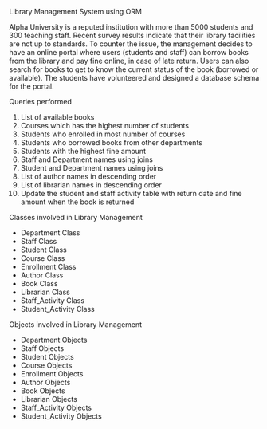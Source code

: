 Library Management System using ORM

Alpha University is a reputed institution with more than 5000 students and 300 teaching staff.
Recent survey results indicate that their library facilities are not up to standards. To counter
the issue, the management decides to have an online portal where users (students and staff)
can borrow books from the library and pay fine online, in case of late return. Users can also
search for books to get to know the current status of the book (borrowed or available). The
students have volunteered and designed a database schema for the portal.

Queries performed
1. List of available books 
2. Courses which has the highest number of students 
3. Students who enrolled in most number of courses 
4. Students who borrowed books from other departments 
5. Students with the highest fine amount 
6. Staff and Department names using joins 
7. Student and Department names using joins 
8. List of author names in descending order 
9. List of librarian names in descending order 
10. Update the student and staff activity table with return date and fine amount when the book is returned

Classes involved in Library Management
- Department Class
- Staff Class
- Student Class
- Course Class
- Enrollment Class
- Author Class
- Book Class
- Librarian Class
- Staff_Activity Class
- Student_Activity Class

Objects involved in Library Management
- Department Objects
- Staff Objects
- Student Objects
- Course Objects
- Enrollment Objects
- Author Objects
- Book Objects
- Librarian Objects
- Staff_Activity Objects
- Student_Activity Objects
